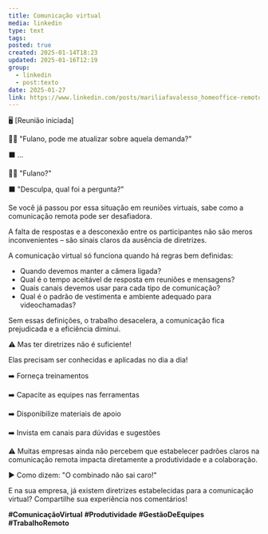 ```yaml
---
title: Comunicação virtual
media: linkedin
type: text
tags: 
posted: true
created: 2025-01-14T18:23
updated: 2025-01-16T12:19
group:
  - linkedin
  - post:texto
date: 2025-01-27
link: https://www.linkedin.com/posts/mariliafavalesso_homeoffice-remoto-comunicaaexaeto-activity-7289648910057312257-qSkt?utm_source=share&utm_medium=member_android
---
```

🖥 [Reunião iniciada]

🙋‍♀️ "Fulano, pode me atualizar sobre aquela demanda?"

⬛️ ...

🤦‍♀️ "Fulano?"

⬛️ "Desculpa, qual foi a pergunta?"

Se você já passou por essa situação em reuniões virtuais, sabe como a comunicação remota pode ser desafiadora.

A falta de respostas e a desconexão entre os participantes não são meros inconvenientes – são sinais claros da ausência de diretrizes.

A comunicação virtual só funciona quando há regras bem definidas:

- Quando devemos manter a câmera ligada?
- Qual é o tempo aceitável de resposta em reuniões e mensagens?
- Quais canais devemos usar para cada tipo de comunicação?
- Qual é o padrão de vestimenta e ambiente adequado para videochamadas?

Sem essas definições, o trabalho desacelera, a comunicação fica prejudicada e a eficiência diminui.

⚠️ Mas ter diretrizes não é suficiente!

Elas precisam ser conhecidas e aplicadas no dia a dia!

➡️ Forneça treinamentos

➡️ Capacite as equipes nas ferramentas

➡️ Disponibilize materiais de apoio

➡️ Invista em canais para dúvidas e sugestões

⚠️ Muitas empresas ainda não percebem que estabelecer padrões claros na comunicação remota impacta diretamente a produtividade e a colaboração.

▶️ Como dizem: "O combinado não sai caro!"

E na sua empresa, já existem diretrizes estabelecidas para a comunicação virtual? Compartilhe sua experiência nos comentários!

**#ComunicaçãoVirtual** **#Produtividade** **#GestãoDeEquipes** **#TrabalhoRemoto**